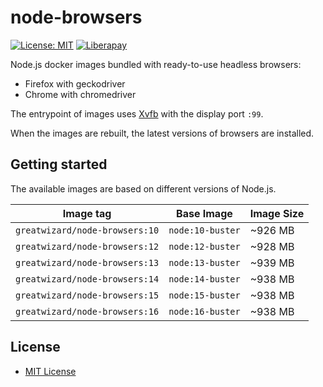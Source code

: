 # node-browsers

[![License: MIT](https://img.shields.io/badge/License-MIT-yellow.svg)](https://opensource.org/licenses/MIT)
[![Liberapay](http://img.shields.io/liberapay/patrons/GreatWizard.svg?logo=liberapay)](https://liberapay.com/GreatWizard/)

Node.js docker images bundled with ready-to-use headless browsers:

- Firefox with geckodriver
- Chrome with chromedriver

The entrypoint of images uses [Xvfb](http://www.x.org/releases/X11R7.6/doc/man/man1/Xvfb.1.xhtml) with the display port `:99`.

When the images are rebuilt, the latest versions of browsers are installed.

## Getting started

The available images are based on different versions of Node.js.

| Image tag                      | Base Image       | Image Size |
| ------------------------------ | ---------------- | ---------- |
| `greatwizard/node-browsers:10` | `node:10-buster` | ~926 MB    |
| `greatwizard/node-browsers:12` | `node:12-buster` | ~928 MB    |
| `greatwizard/node-browsers:13` | `node:13-buster` | ~939 MB    |
| `greatwizard/node-browsers:14` | `node:14-buster` | ~938 MB    |
| `greatwizard/node-browsers:15` | `node:15-buster` | ~938 MB    |
| `greatwizard/node-browsers:16` | `node:16-buster` | ~938 MB    |

## License

- [MIT License](https://github.com/greatwizard/node-browsers/blob/master/LICENSE)
